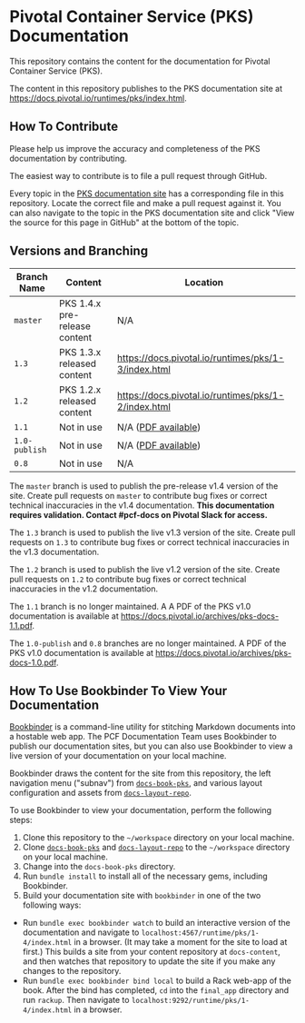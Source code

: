 # Pivotal Container Service (PKS) Documentation

This repository contains the content for the documentation for Pivotal Container Service (PKS).

The content in this repository publishes to the PKS documentation site at https://docs.pivotal.io/runtimes/pks/index.html.

## How To Contribute

Please help us improve the accuracy and completeness of the PKS documentation by contributing.

The easiest way to contribute is to file a pull request through GitHub.

Every topic in the [PKS documentation site](https://docs-pks.cfapps.io) has a corresponding file in this repository. Locate the correct file and make a pull request against it. You can also navigate to the topic in the PKS documentation site and click "View the source for this page in GitHub" at the bottom of the topic.

## Versions and Branching

| **Branch Name** | **Content** | **Location** |
|-----------------|-------------|--------------|
| `master` | PKS 1.4.x pre-release content | N/A |
| `1.3` | PKS 1.3.x released content | https://docs.pivotal.io/runtimes/pks/1-3/index.html |
| `1.2` | PKS 1.2.x released content | https://docs.pivotal.io/runtimes/pks/1-2/index.html |
| `1.1` | Not in use | N/A ([PDF available](https://docs.pivotal.io/archives/pks-1-1.pdf)) |
| `1.0-publish` | Not in use | N/A ([PDF available](https://docs.pivotal.io/archives/pks-docs-1.0.pdf)) |
| `0.8` | Not in use | N/A |

The `master` branch is used to publish the pre-release v1.4 version of the site. Create pull requests on `master` to contribute bug fixes or correct technical inaccuracies in the v1.4 documentation.
**This documentation requires validation. Contact #pcf-docs on Pivotal Slack for access.**

The `1.3` branch is used to publish the live v1.3 version of the site. Create pull requests on `1.3` to contribute bug fixes or correct technical inaccuracies in the v1.3 documentation.

The `1.2` branch is used to publish the live v1.2 version of the site. Create pull requests on `1.2` to contribute bug fixes or correct technical inaccuracies in the v1.2 documentation.

The `1.1` branch is no longer maintained. A A PDF of the PKS v1.0 documentation is available at https://docs.pivotal.io/archives/pks-docs-1.1.pdf.

The `1.0-publish` and `0.8` branches are no longer maintained. A PDF of the PKS v1.0 documentation is available at https://docs.pivotal.io/archives/pks-docs-1.0.pdf.

## How To Use Bookbinder To View Your Documentation

[Bookbinder](https://github.com/pivotal-cf/bookbinder/blob/master/README.md) is a command-line utility for stitching Markdown documents into a hostable web app. The PCF Documentation Team uses Bookbinder to publish our documentation sites, but you can also use Bookbinder to view a live version of your documentation on your local machine.

Bookbinder draws the content for the site from this repository, the left navigation menu ("subnav") from [`docs-book-pks`](https://github.com/pivotal-cf/docs-book-pks), and various layout configuration and assets from [`docs-layout-repo`](https://github.com/pivotal-cf/docs-layout-repo).

To use Bookbinder to view your documentation, perform the following steps:

1. Clone this repository to the `~/workspace` directory on your local machine.
1. Clone [`docs-book-pks`](https://github.com/pivotal-cf/docs-book-pks) and [`docs-layout-repo`](https://github.com/pivotal-cf/docs-layout-repo) to the `~/workspace` directory on your local machine.
1. Change into the `docs-book-pks` directory.
1. Run `bundle install` to install all of the necessary gems, including Bookbinder.
1. Build your documentation site with `bookbinder` in one of the two following ways:
  * Run `bundle exec bookbinder watch` to build an interactive version of the documentation and navigate to `localhost:4567/runtime/pks/1-4/index.html` in a browser. (It may take a moment for the site to load at first.) This builds a site from your content repository at `docs-content`, and then watches that repository to update the site if you make any changes to the repository.
  * Run `bundle exec bookbinder bind local` to build a Rack web-app of the book. After the bind has completed, `cd` into the `final_app` directory and run `rackup`. Then navigate to `localhost:9292/runtime/pks/1-4/index.html` in a browser.
